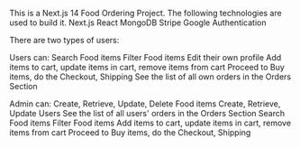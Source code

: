This is a Next.js 14 Food Ordering Project. The following technologies are used to build it.
Next.js
React
MongoDB
Stripe
Google Authentication

There are two types of users:

Users can:
Search Food items
Filter Food items
Edit their own profile
Add items to cart, update items in cart, remove items from cart
Proceed to Buy items, do the Checkout, Shipping
See the list of all own orders in the Orders Section

Admin can:
Create, Retrieve, Update, Delete Food items
Create, Retrieve, Update Users
See the list of all users' orders in the Orders Section
Search Food items
Filter Food items
Add items to cart, update items in cart, remove items from cart
Proceed to Buy items, do the Checkout, Shipping


